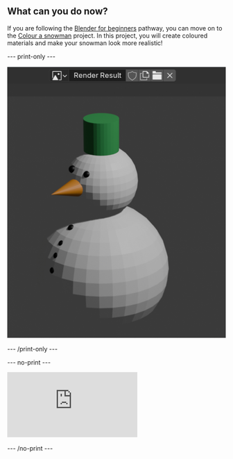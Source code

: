 ## What can you do now?

If you are following the [Blender for beginners](https://projects.raspberrypi.org/en/pathways/blender-basics) pathway, you can move on to the [Colour a snowman](https://projects.raspberrypi.org/en/projects/blender-colour-snowman) project. In this project, you will create coloured materials and make your snowman look more realistic!

--- print-only --- 

![A snowman](images/blender-snowman-coloured.png)

--- /print-only ---

--- no-print ---

<div class="responsive-embed responsive-embed--video">
  <iframe class="responsive-embed__iframe" src="https://sketchfab.com/models/f711766cd46a4837a58534b3b8766c5d/embed" frameborder="0" allowvr allowfullscreen mozallowfullscreen="true" webkitallowfullscreen="true"></iframe>
</div>

--- /no-print ---